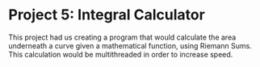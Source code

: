 # Project 5: Integral Calculator
This project had us creating a program that would calculate the area underneath a curve given a mathematical function, using Riemann Sums. 
This calculation would be multithreaded in order to increase speed.
